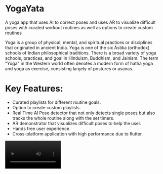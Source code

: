 # YogaYata
A yoga app that uses AI to correct poses and uses AR to visualize difficult poses with curated workout routines as well as options to create custom routines

Yoga is a group of physical, mental, and spiritual practices or disciplines that originated in ancient India. Yoga is one of the six Āstika (orthodox) schools of Indian philosophical traditions. There is a broad variety of yoga schools, practices, and goal in Hinduism, Buddhism, and Jainism. The term "Yoga" in the Western world often denotes a modern form of hatha yoga and yoga as exercise, consisting largely of postures or asanas.
<br/>

# Key Features:
<ul>
<li>Curated playlists for different routine goals.
<li>Option to create custom playlists.
<li>Real Time AI Pose detector that not only detects single poses but also tracks the whole routine along with the set timers.
<li>AR demonstrator that visualizes difficult poses to help the user.
<li>Hands free user experience.
<li>Cross-platform application with high performance due to flutter.
</ul>

<video src='video1.mov' width=180/> | <video src='video2.mp4' width=180/>
